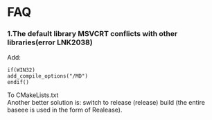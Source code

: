 # FAQ
### 1.The default library MSVCRT conflicts with other libraries(error LNK2038)
Add:
```
if(WIN32)
add_compile_options("/MD")
endif()
```
To CMakeLists.txt  
Another better solution is: switch to release (release) build (the entire baseee is used in the form of Realease).